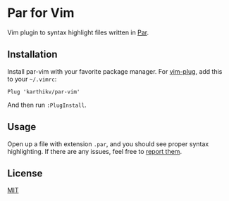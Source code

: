 # Par for Vim
Vim plugin to syntax highlight files written in [Par](https://par-lang.org).

## Installation
Install par-vim with your favorite package manager. For
[vim-plug](https://github.com/junegunn/vim-plug), add this to your `~/.vimrc`:

```vim
Plug 'karthikv/par-vim'
```

And then run `:PlugInstall`.

## Usage
Open up a file with extension `.par`, and you should see proper syntax
highlighting. If there are any issues, feel free to [report
them](https://github.com/karthikv/par-vim/issues/new).

## License
[MIT](LICENSE)
